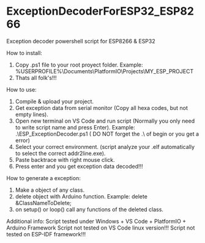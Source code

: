# ExceptionDecoderForESP32_ESP8266
Exception decoder powershell script for ESP8266 &amp; ESP32

How to install:
1. Copy .ps1 file to your root proyect folder. Example: %USERPROFILE%\Documents\PlatformIO\Projects\MY_ESP_PROJECT
2. Thats all folk's!!!


How to use:
1. Compile & upload your project.
2. Get exception data from serial monitor (Copy all hexa codes, but not empty lines).
3. Open new terminal on VS Code and run script (Normally you only need to write script name and press Enter). Example: .\ESP_ExceptionDecoder.ps1 ( DO NOT forget the .\ of begin or you get a error)
4. Select your correct environment. (script analyze your .elf automatically to select the correct addr2line.exe).
5. Paste backtrace with right mouse click.
6. Press enter and you get exception data decoded!!!



How to generate a exception:
1. Make a object of any class.
2. delete object with Arduino function. Example: delete &ClassNameToDelete;
3. on setup() or loop() call any functions of the deleted class.



Additional info:
Script tested under Windows + VS Code + PlatformIO + Arduino Framework
Script not tested on VS Code linux version!!!
Script not tested on ESP-IDF framework!!!
